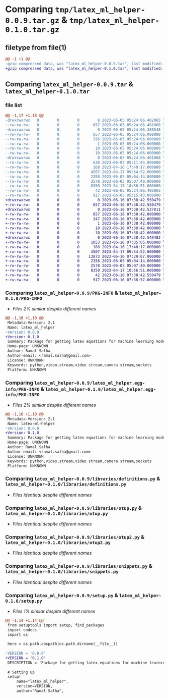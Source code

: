 # Comparing `tmp/latex_ml_helper-0.0.9.tar.gz` & `tmp/latex_ml_helper-0.1.0.tar.gz`

## filetype from file(1)

```diff
@@ -1 +1 @@
-gzip compressed data, was "latex_ml_helper-0.0.9.tar", last modified: Mon Jun  5 05:24:06 2023, max compression
+gzip compressed data, was "latex_ml_helper-0.1.0.tar", last modified: Fri Jun 16 07:38:42 2023, max compression
```

## Comparing `latex_ml_helper-0.0.9.tar` & `latex_ml_helper-0.1.0.tar`

### file list

```diff
@@ -1,17 +1,18 @@
-drwxrwxrwx   0        0        0        0 2023-06-05 05:24:06.402065 latex_ml_helper-0.0.9/
--rw-rw-rw-   0        0        0      657 2023-06-05 05:24:06.401068 latex_ml_helper-0.0.9/PKG-INFO
-drwxrwxrwx   0        0        0        0 2023-06-05 05:24:06.388548 latex_ml_helper-0.0.9/latex_ml_helper.egg-info/
--rw-rw-rw-   0        0        0      657 2023-06-05 05:24:06.000000 latex_ml_helper-0.0.9/latex_ml_helper.egg-info/PKG-INFO
--rw-rw-rw-   0        0        0      326 2023-06-05 05:24:06.000000 latex_ml_helper-0.0.9/latex_ml_helper.egg-info/SOURCES.txt
--rw-rw-rw-   0        0        0        1 2023-06-05 05:24:06.000000 latex_ml_helper-0.0.9/latex_ml_helper.egg-info/dependency_links.txt
--rw-rw-rw-   0        0        0       10 2023-06-05 05:24:06.000000 latex_ml_helper-0.0.9/latex_ml_helper.egg-info/requires.txt
--rw-rw-rw-   0        0        0       10 2023-06-05 05:24:06.000000 latex_ml_helper-0.0.9/latex_ml_helper.egg-info/top_level.txt
-drwxrwxrwx   0        0        0        0 2023-06-05 05:24:06.401068 latex_ml_helper-0.0.9/libraries/
--rw-rw-rw-   0        0        0      636 2023-06-05 05:11:44.000000 latex_ml_helper-0.0.9/libraries/__init__.py
--rw-rw-rw-   0        0        0      168 2023-04-16 17:40:17.000000 latex_ml_helper-0.0.9/libraries/copy.py
--rw-rw-rw-   0        0        0     4507 2023-04-17 09:54:52.000000 latex_ml_helper-0.0.9/libraries/definitions.py
--rw-rw-rw-   0        0        0     2358 2023-06-05 05:04:14.000000 latex_ml_helper-0.0.9/libraries/otup.py
--rw-rw-rw-   0        0        0     2578 2023-06-05 05:07:40.000000 latex_ml_helper-0.0.9/libraries/otup2.py
--rw-rw-rw-   0        0        0     8350 2023-04-17 10:56:51.000000 latex_ml_helper-0.0.9/libraries/snippets.py
--rw-rw-rw-   0        0        0       42 2023-06-05 05:24:06.402065 latex_ml_helper-0.0.9/setup.cfg
--rw-rw-rw-   0        0        0      917 2023-06-05 05:15:43.000000 latex_ml_helper-0.0.9/setup.py
+drwxrwxrwx   0        0        0        0 2023-06-16 07:38:42.550479 latex_ml_helper-0.1.0/
+-rw-rw-rw-   0        0        0      657 2023-06-16 07:38:42.550479 latex_ml_helper-0.1.0/PKG-INFO
+drwxrwxrwx   0        0        0        0 2023-06-16 07:38:42.537811 latex_ml_helper-0.1.0/latex_ml_helper.egg-info/
+-rw-rw-rw-   0        0        0      657 2023-06-16 07:38:42.000000 latex_ml_helper-0.1.0/latex_ml_helper.egg-info/PKG-INFO
+-rw-rw-rw-   0        0        0      347 2023-06-16 07:38:42.000000 latex_ml_helper-0.1.0/latex_ml_helper.egg-info/SOURCES.txt
+-rw-rw-rw-   0        0        0        1 2023-06-16 07:38:42.000000 latex_ml_helper-0.1.0/latex_ml_helper.egg-info/dependency_links.txt
+-rw-rw-rw-   0        0        0       10 2023-06-16 07:38:42.000000 latex_ml_helper-0.1.0/latex_ml_helper.egg-info/requires.txt
+-rw-rw-rw-   0        0        0       10 2023-06-16 07:38:42.000000 latex_ml_helper-0.1.0/latex_ml_helper.egg-info/top_level.txt
+drwxrwxrwx   0        0        0        0 2023-06-16 07:38:42.549482 latex_ml_helper-0.1.0/libraries/
+-rw-rw-rw-   0        0        0     1053 2023-06-16 07:35:05.000000 latex_ml_helper-0.1.0/libraries/__init__.py
+-rw-rw-rw-   0        0        0      168 2023-04-16 17:40:17.000000 latex_ml_helper-0.1.0/libraries/copy.py
+-rw-rw-rw-   0        0        0     4507 2023-04-17 09:54:52.000000 latex_ml_helper-0.1.0/libraries/definitions.py
+-rw-rw-rw-   0        0        0    13873 2023-06-16 07:29:07.000000 latex_ml_helper-0.1.0/libraries/neurons.py
+-rw-rw-rw-   0        0        0     2358 2023-06-05 05:04:14.000000 latex_ml_helper-0.1.0/libraries/otup.py
+-rw-rw-rw-   0        0        0     2578 2023-06-05 05:07:40.000000 latex_ml_helper-0.1.0/libraries/otup2.py
+-rw-rw-rw-   0        0        0     8350 2023-04-17 10:56:51.000000 latex_ml_helper-0.1.0/libraries/snippets.py
+-rw-rw-rw-   0        0        0       42 2023-06-16 07:38:42.550479 latex_ml_helper-0.1.0/setup.cfg
+-rw-rw-rw-   0        0        0      917 2023-06-16 07:36:57.000000 latex_ml_helper-0.1.0/setup.py
```

### Comparing `latex_ml_helper-0.0.9/PKG-INFO` & `latex_ml_helper-0.1.0/PKG-INFO`

 * *Files 2% similar despite different names*

```diff
@@ -1,10 +1,10 @@
 Metadata-Version: 2.1
 Name: latex_ml_helper
-Version: 0.0.9
+Version: 0.1.0
 Summary: Package for getting latex equations for machine learning models
 Home-page: UNKNOWN
 Author: Ramal Salha
 Author-email: <ramal.salha@gmail.com>
 License: UNKNOWN
 Keywords: python,video,stream,video stream,camera stream,sockets
 Platform: UNKNOWN
```

### Comparing `latex_ml_helper-0.0.9/latex_ml_helper.egg-info/PKG-INFO` & `latex_ml_helper-0.1.0/latex_ml_helper.egg-info/PKG-INFO`

 * *Files 2% similar despite different names*

```diff
@@ -1,10 +1,10 @@
 Metadata-Version: 2.1
 Name: latex-ml-helper
-Version: 0.0.9
+Version: 0.1.0
 Summary: Package for getting latex equations for machine learning models
 Home-page: UNKNOWN
 Author: Ramal Salha
 Author-email: <ramal.salha@gmail.com>
 License: UNKNOWN
 Keywords: python,video,stream,video stream,camera stream,sockets
 Platform: UNKNOWN
```

### Comparing `latex_ml_helper-0.0.9/libraries/definitions.py` & `latex_ml_helper-0.1.0/libraries/definitions.py`

 * *Files identical despite different names*

### Comparing `latex_ml_helper-0.0.9/libraries/otup.py` & `latex_ml_helper-0.1.0/libraries/otup.py`

 * *Files identical despite different names*

### Comparing `latex_ml_helper-0.0.9/libraries/otup2.py` & `latex_ml_helper-0.1.0/libraries/otup2.py`

 * *Files identical despite different names*

### Comparing `latex_ml_helper-0.0.9/libraries/snippets.py` & `latex_ml_helper-0.1.0/libraries/snippets.py`

 * *Files identical despite different names*

### Comparing `latex_ml_helper-0.0.9/setup.py` & `latex_ml_helper-0.1.0/setup.py`

 * *Files 1% similar despite different names*

```diff
@@ -1,14 +1,14 @@
 from setuptools import setup, find_packages
 import codecs
 import os
 
 here = os.path.abspath(os.path.dirname(__file__))
 
-VERSION = '0.0.9'
+VERSION = '0.1.0'
 DESCRIPTION = 'Package for getting latex equations for machine learning models'
 
 # Setting up
 setup(
     name="latex_ml_helper",
     version=VERSION,
     author="Ramal Salha",
```

